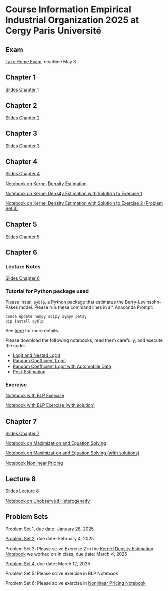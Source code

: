 # Course Information Empirical Industrial Organization 2025 at Cergy Paris Université

## Exam

[Take Home Exam](take-home-exam.ipynb), deadline May 3

## Chapter 1

[Slides Chapter 1](chapter1.pdf)

## Chapter 2

[Slides Chapter 2](chapter2.pdf)

## Chapter 3

[Slides Chapter 3](chapter3.pdf)

## Chapter 4

[Slides Chapter 4](chapter4.pdf)

[Notebook on Kernel Density Estimation](kernel-density-example.ipynb)

[Notebook on Kernel Density Estimation with Solution to Exercise 1](kernel-density-example-exercise1.ipynb)

[Notebook on Kernel Density Estimation with Solution to Exercise 2 (Problem Set 3)](kernel-density-solution-symmetric.ipynb)

## Chapter 5

[Slides Chapter 5](chapter5.pdf)

## Chapter 6

### Lecture Notes

[Slides Chapter 6](chapter6.pdf)

### Tutorial for Python package used

Please install `pyblp`, a Python package that estimates the Berry-Levinsohn-Pakes model. Please run these command lines in an Anaconda Prompt:
```
conda update numpy scipy sympy patsy
pip install pyblp
```
See [here](https://pypi.org/project/pyblp/) for more details.

Please download the following notebooks, read them carefully, and execute the code:
- [Logit and Nested Logit](https://pyblp.readthedocs.io/en/stable/_notebooks/tutorial/logit_nested.html)
- [Random Coefficient Logit](https://pyblp.readthedocs.io/en/stable/_notebooks/tutorial/nevo.html)
- [Random Coefficient Logit with Automobile Data](https://pyblp.readthedocs.io/en/stable/_notebooks/tutorial/blp.html)
- [Post-Estimation](https://pyblp.readthedocs.io/en/stable/_notebooks/tutorial/post_estimation.html)

### Exercise

[Notebook with BLP Exercise](exercise_blp.ipynb)

[Notebook with BLP Exercise (with solution)](exercise_blp_solution.ipynb)

## Chapter 7

[Slides Chapter 7](chapter7.pdf)

[Notebook on Maximization and Equation Solving](maximize_solve.ipynb)

[Notebook on Maximization and Equation Solving (with solutions)](maximize_solve_solution.ipynb)

[Notebook Nonlinear Pricing](nlp2.ipynb)

## Lecture 8

[Slides Lecture 8](chapter8.pdf)

[Notebook on Unobserved Heterogeneity](unobserved_heterogeneity.ipynb)


## Problem Sets

[Problem Set 1](problem_set1.pdf), due date: January 28, 2025

[Problem Set 2](problem_set2.pdf), due date: February 4, 2025

Problem Set 3: Please solve Exercise 2 in the [Kernel Density Estimation Notebook](kernel-density-example-exercise1.ipynb) we worked on in class, due date: March 4, 2025

[Problem Set 4](problem_set4.pdf), due date: March 12, 2025

Problem Set 5: Please solve exercise in BLP Notebook

Problem Set 6: Please solve exercise in [Nonlinear Pricing Notebook](nlp2.ipynb)
